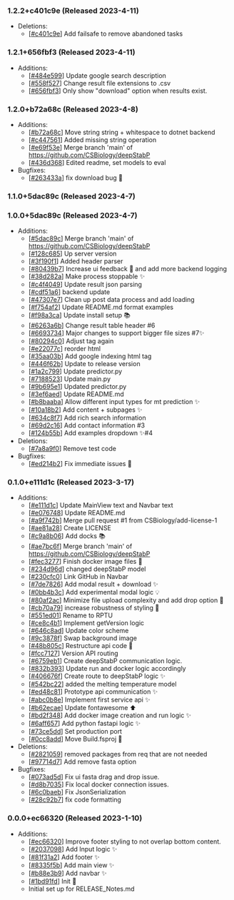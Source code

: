 ### 1.2.2+c401c9e (Released 2023-4-11)
* Deletions:
    * [[#c401c9e](https://github.com/CSBiology/deepStabP/commit/c401c9e0130fbb535c14e02d1aa16671ec69f0e5)] Add failsafe to remove abandoned tasks

### 1.2.1+656fbf3 (Released 2023-4-11)
* Additions:
    * [[#484e599](https://github.com/CSBiology/deepStabP/commit/484e59906a37c8ce47fd54127d30790ff1e665e3)] Update google search description
    * [[#558f527](https://github.com/CSBiology/deepStabP/commit/558f52715892c4a2600b009228756861abf70ea7)] Change result file extensions to .csv
    * [[#656fbf3](https://github.com/CSBiology/deepStabP/commit/656fbf3cb63deda5d7ff468c3d997f0e9bc7777d)] Only show "download" option when results exist.

### 1.2.0+b72a68c (Released 2023-4-8)
* Additions:
    * [[#b72a68c](https://github.com/CSBiology/deepStabP/commit/b72a68c8eb9ba94d576ffb4ab5b954ad7ba75dae)] Move string string + whitespace to dotnet backend
    * [[#c447561](https://github.com/CSBiology/deepStabP/commit/c447561e7782c4707a9c5476367b1ebffab855ba)] Added missing string operation
    * [[#e69f53e](https://github.com/CSBiology/deepStabP/commit/e69f53ea1e77b297202b08f9f6a8e59fbe62be56)] Merge branch 'main' of https://github.com/CSBiology/deepStabP
    * [[#436d368](https://github.com/CSBiology/deepStabP/commit/436d36861ed2dcda1596714b0e14fc9118e52572)] Edited readme, set models to eval
* Bugfixes:
    * [[#263433a](https://github.com/CSBiology/deepStabP/commit/263433a602d6511e9b38857b43bc1c33f486b994)] fix download bug :bug:

### 1.1.0+5dac89c (Released 2023-4-7)

### 1.0.0+5dac89c (Released 2023-4-7)
* Additions:
    * [[#5dac89c](https://github.com/CSBiology/deepStabP/commit/5dac89cfc65ac171c31b35a83665d9525689b76f)] Merge branch 'main' of https://github.com/CSBiology/deepStabP
    * [[#128c685](https://github.com/CSBiology/deepStabP/commit/128c685fe1f196ce1989adac00e71c8c8f63fdbe)] Up server version
    * [[#3f190f1](https://github.com/CSBiology/deepStabP/commit/3f190f19f23b6b6803b89eda48f324ac7ceabfff)] Added header parser
    * [[#80439b7](https://github.com/CSBiology/deepStabP/commit/80439b7ec0c796c46f7f4680fa8f78148983016a)] Increase ui feedback :art: and add more backend logging
    * [[#38d282a](https://github.com/CSBiology/deepStabP/commit/38d282a3b703cba941e64f4e357db342d3704862)] Make process stoppable :sparkles:
    * [[#c4f4049](https://github.com/CSBiology/deepStabP/commit/c4f40498fe175cb10ad78a8682670cd760fc5098)] Update result json parsing
    * [[#cdf51a6](https://github.com/CSBiology/deepStabP/commit/cdf51a6f86f8c80a064fc87750b0b6fee42528ed)] backend update
    * [[#47307e7](https://github.com/CSBiology/deepStabP/commit/47307e743a30ce97172454fbd739459008f23e1c)] Clean up post data process and add loading
    * [[#f754af2](https://github.com/CSBiology/deepStabP/commit/f754af218960224d7fc96643398532001ef6cc35)] Update README.md format examples
    * [[#f98a3ca](https://github.com/CSBiology/deepStabP/commit/f98a3ca876e5d0ec0b7d7423e5f75dd35afc52fb)] Update install setup :books:
    * [[#6263a6b](https://github.com/CSBiology/deepStabP/commit/6263a6bcc59a95a4c9ab476bfbe809bb1aa67109)] Change result table header #6
    * [[#6693734](https://github.com/CSBiology/deepStabP/commit/6693734943164defd02ec7fb464bb742663f2dd0)] Major changes to support bigger file sizes #7:sparkles:
    * [[#80294c0](https://github.com/CSBiology/deepStabP/commit/80294c0761ac1e4fbfb72226905a6ca7db7745a8)] Adjust tag again
    * [[#e22077c](https://github.com/CSBiology/deepStabP/commit/e22077c0f94117554d799afde1b9ddb873dcf4c3)] reorder html
    * [[#35aa03b](https://github.com/CSBiology/deepStabP/commit/35aa03b3e28739e2b1ab0e4a1db43b6b00616e78)] Add google indexing html tag
    * [[#446f62b](https://github.com/CSBiology/deepStabP/commit/446f62b2000267572ff2fd608b436ff2eb40f53c)] Update to release version
    * [[#1a2c799](https://github.com/CSBiology/deepStabP/commit/1a2c79906b741a72e4a571c5fc15a754ac348606)] Update predictor.py
    * [[#7188523](https://github.com/CSBiology/deepStabP/commit/7188523035496cdb29638dcf3b0dd3ce53f182d8)] Update main.py
    * [[#9b695e1](https://github.com/CSBiology/deepStabP/commit/9b695e17a7972c886a6f3e4b2dbe7b9f382c8510)] Updated predictor.py
    * [[#3ef6aed](https://github.com/CSBiology/deepStabP/commit/3ef6aed5cffff25df6f65e1ca4317307c9d323c9)] Update README.md
    * [[#b8baaba](https://github.com/CSBiology/deepStabP/commit/b8baaba0265de54fd8fc4e1588394d92b7944e5b)] Allow different input types for mt prediction :sparkles:
    * [[#10a18b2](https://github.com/CSBiology/deepStabP/commit/10a18b21a838cc4aed13554b474b679e9f4156c1)] Add content + subpages :sparkles:
    * [[#634c8f7](https://github.com/CSBiology/deepStabP/commit/634c8f7d7b2d5bf72a3ca40a75060ade305b5f86)] Add rich search information
    * [[#69d2c16](https://github.com/CSBiology/deepStabP/commit/69d2c165133df293c0dbf6d20489e9422ca14398)] Add contact information #3
    * [[#124b55b](https://github.com/CSBiology/deepStabP/commit/124b55bfcd883d4d7bbf9f507437c599e6f44656)] Add examples dropdown :sparkles:#4
* Deletions:
    * [[#7a8a9f0](https://github.com/CSBiology/deepStabP/commit/7a8a9f00327870833e44ffa308ef882345f91a40)] Remove test code
* Bugfixes:
    * [[#ed214b2](https://github.com/CSBiology/deepStabP/commit/ed214b253f0c20fb93a7da6418cb5db88947f178)] Fix immediate issues :bug:

### 0.1.0+e111d1c (Released 2023-3-17)
* Additions:
    * [[#e111d1c](https://github.com/CSBiology/deepStabP/commit/e111d1cf82ae8ee122254a7eca44366d5c8368cd)] Update MainView text and Navbar text
    * [[#e076748](https://github.com/CSBiology/deepStabP/commit/e0767481d65ff2ca613030252f92a7f59ea9d9a7)] Update README.md
    * [[#a9f742b](https://github.com/CSBiology/deepStabP/commit/a9f742bd860ae97e0d8fcd4e0df83f440dd0a82e)] Merge pull request #1 from CSBiology/add-license-1
    * [[#ae81a28](https://github.com/CSBiology/deepStabP/commit/ae81a28cae5083747b5e74df07050bf5ec473f92)] Create LICENSE
    * [[#c9a8b06](https://github.com/CSBiology/deepStabP/commit/c9a8b06b840c0dbe12c031f7a2ecbc664031c1fc)] Add docks :books:
    * [[#ae7bc6f](https://github.com/CSBiology/deepStabP/commit/ae7bc6f36ea008bdb272231426e8ef2ff8566d3c)] Merge branch 'main' of https://github.com/CSBiology/deepStabP
    * [[#fec3277](https://github.com/CSBiology/deepStabP/commit/fec32775539126636c0796c32de4934d2aed2c45)] Finish docker image files :whale:
    * [[#234d96d](https://github.com/CSBiology/deepStabP/commit/234d96d1af81aac6d3cc31a7af82ef907464bd65)] changed deepStabP model
    * [[#230cfc0](https://github.com/CSBiology/deepStabP/commit/230cfc0927988cfb4645644879fa3c9a1cae802b)] Link GitHub in Navbar
    * [[#7de7826](https://github.com/CSBiology/deepStabP/commit/7de78261de878cb8ead8bef58a289859653f1807)] Add modal result + download :sparkles:
    * [[#0bb4b3c](https://github.com/CSBiology/deepStabP/commit/0bb4b3cea0d84d89292ae29993bc47b17326ea1d)] Add experimental modal logic :bulb:
    * [[#80af2ac](https://github.com/CSBiology/deepStabP/commit/80af2ac819f6cf35ec3fa4ad58f555f521bebd38)] Minimize file upload complexity and add drop option :art:
    * [[#cb70a79](https://github.com/CSBiology/deepStabP/commit/cb70a7902101aca3db36d6d02425262679c92dfb)] increase robustness of styling :art:
    * [[#551ed01](https://github.com/CSBiology/deepStabP/commit/551ed01a812ccab4f6d6cb8276d7fe04817d8d7e)] Rename to RPTU
    * [[#ce8c4b1](https://github.com/CSBiology/deepStabP/commit/ce8c4b15ee79c985f5a8cbc2df4507ce1c7beffe)] Implement getVersion logic
    * [[#646c8ad](https://github.com/CSBiology/deepStabP/commit/646c8adbd26da14e7fa91576a4b714ca3d319481)] Update color scheme
    * [[#9c3878f](https://github.com/CSBiology/deepStabP/commit/9c3878f7f900356f0ed0881623d253f5200ab008)] Swap background image
    * [[#48b805c](https://github.com/CSBiology/deepStabP/commit/48b805c0676ab2dd5fa4e4c4c353693fa8593bd5)] Restructure api code :truck:
    * [[#fcc7127](https://github.com/CSBiology/deepStabP/commit/fcc712769ad97f4ab206c1711dc05d65d6a67c94)] Version API routing
    * [[#6759eb1](https://github.com/CSBiology/deepStabP/commit/6759eb113668b47c8398fb2caea94eda30013859)] Create deepStabP communication logic.
    * [[#832b393](https://github.com/CSBiology/deepStabP/commit/832b393dec3adc01752a0c913c8305f1af7a053b)] Update run and docker logic accordingly
    * [[#406676f](https://github.com/CSBiology/deepStabP/commit/406676f0694c6e8ed6c09c542d1ce6dcd7d3fc44)] Create route to deepStabP logic :sparkles:
    * [[#542bc22](https://github.com/CSBiology/deepStabP/commit/542bc222ed0b7bed5346153c0ddb2a97e9eb9d76)] added the melting temperature model
    * [[#ed48c81](https://github.com/CSBiology/deepStabP/commit/ed48c81e34e635e660e58163be25e0838a532863)] Prototype api communication :sparkles:
    * [[#abc0b8e](https://github.com/CSBiology/deepStabP/commit/abc0b8e93d07b01820bbb2a0b2671e832126b6f0)] Implement first service api :sparkles:
    * [[#b62ecae](https://github.com/CSBiology/deepStabP/commit/b62ecae47b6b9a4e3433c31041f5de56fcd7a13a)] Update fontawesome :arrow_up:
    * [[#bd2f348](https://github.com/CSBiology/deepStabP/commit/bd2f348a4515ed7038af50cd87b06a20b300c53e)] Add docker image creation and run logic :sparkles:
    * [[#6aff657](https://github.com/CSBiology/deepStabP/commit/6aff65776804ecc83242e7acf525643e8ce89493)] Add python fastapi logic :sparkles:
    * [[#73ce5dd](https://github.com/CSBiology/deepStabP/commit/73ce5dd547ddca02c2008e75d551230b3d345374)] Set production port
    * [[#0cc8add](https://github.com/CSBiology/deepStabP/commit/0cc8add6213fdbc6635086ee52af34b290eb3041)] Move Build.fsproj :truck:
* Deletions:
    * [[#2821059](https://github.com/CSBiology/deepStabP/commit/2821059a1e8d1b7487ea4b0cd5afc1ff491122b1)] removed packages from req that are not needed
    * [[#97714d7](https://github.com/CSBiology/deepStabP/commit/97714d7c464ec21ebda4c5b834da2dd72994cc75)] Add remove fasta option
* Bugfixes:
    * [[#073ad5d](https://github.com/CSBiology/deepStabP/commit/073ad5d44eff90500f76634129c95b9bb30b0ccc)] Fix ui fasta drag and drop issue.
    * [[#d8b7035](https://github.com/CSBiology/deepStabP/commit/d8b70356d61cc7c9cbb04882bf71ec8d9c3772ff)] Fix local docker connection issues.
    * [[#6c0baeb](https://github.com/CSBiology/deepStabP/commit/6c0baebe1d39a0013331f7d5a4f23f194ab3b710)] Fix JsonSerialization
    * [[#28c92b7](https://github.com/CSBiology/deepStabP/commit/28c92b79f9b880cb07bb48266db202514640fb09)] fix code formatting

### 0.0.0+ec66320 (Released 2023-1-10)
* Additions:
    * [[#ec66320](https://github.com/CSBiology/deepStabP/commit/ec66320efc53c4bedba7a13c0468644fd6f9494d)] Improve footer styling to not overlap bottom content.
    * [[#2037098](https://github.com/CSBiology/deepStabP/commit/20370989685276f4d6e70a4d649dc328ee3d3717)] Add Input logic :sparkles:
    * [[#81f31a2](https://github.com/CSBiology/deepStabP/commit/81f31a2f4c0fbb994218e58ad964fd77d1533647)] Add footer :sparkles:
    * [[#8335f5b](https://github.com/CSBiology/deepStabP/commit/8335f5b376f91b6f6a103c58d9078c3157908612)] Add main view :sparkles:
    * [[#b88e3b9](https://github.com/CSBiology/deepStabP/commit/b88e3b999ef0e562dca0bc11bb1afb34987be911)] Add navbar :sparkles:
    * [[#1bd91fd](https://github.com/CSBiology/deepStabP/commit/1bd91fd6a5bf9bc2a405a3c8944e5e7cc01fe395)] Init :tada:
    * Initial set up for RELEASE_Notes.md

